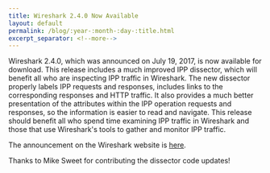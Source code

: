 ```yaml
---
title: Wireshark 2.4.0 Now Available
layout: default
permalink: /blog/:year-:month-:day-:title.html
excerpt_separator: <!--more-->
---
```


Wireshark 2.4.0, which was announced on July 19, 2017, is now available for
download. This release includes a much improved IPP dissector, which
will benefit all who are inspecting IPP traffic in Wireshark. The new
dissector properly labels IPP requests and responses, includes links to
the corresponding responses and HTTP traffic. It also provides a much
better presentation of the attributes within the IPP operation requests
and responses, so the information is easier to read and navigate. This
release should benefit all who spend time examining IPP traffic in
Wireshark and those that use Wireshark's tools to gather and monitor IPP
traffic.

The announcement on the Wireshark website is [here](https://www.wireshark.org/news/20170719.html).

Thanks to Mike Sweet for contributing the dissector code updates!
